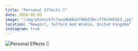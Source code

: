 ```yaml
---
title: "Personal Effects 🗄"
date: 2016-05-02
image: "/img/photo/b7c7aea8b08e5796b536ccf70c045923.jpg"
location: "Newport, Telford And Wrekin, United Kingdom"
instagram: true
---
```


![Personal Effects 🗄](/img/photo/b7c7aea8b08e5796b536ccf70c045923.jpg)
